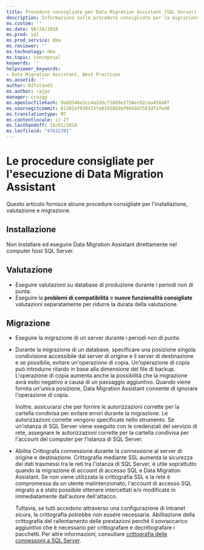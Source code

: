 ```yaml
---
title: Procedure consigliate per Data Migration Assistant (SQL Server) | Microsoft Docs
description: Informazioni sulle procedure consigliate per la migrazione dei database di SQL Server con Data Migration Assistant
ms.custom: ''
ms.date: 08/29/2018
ms.prod: sql
ms.prod_service: dma
ms.reviewer: ''
ms.technology: dma
ms.topic: conceptual
keywords: ''
helpviewer_keywords:
- Data Migration Assistant, Best Practices
ms.assetid: ''
author: HJToland3
ms.author: rajpo
manager: craigg
ms.openlocfilehash: 9a8d346e3cc4a2ddc718d9e2758ec02caa458a8f
ms.sourcegitcommit: 61381ef939415fe019285def9450d7583df1fed0
ms.translationtype: MT
ms.contentlocale: it-IT
ms.lasthandoff: 10/01/2018
ms.locfileid: "47632701"
---
```

# <a name="best-practices-for-running-data-migration-assistant"></a>Le procedure consigliate per l'esecuzione di Data Migration Assistant
Questo articolo fornisce alcune procedure consigliate per l'installazione, valutazione e migrazione.

## <a name="installation"></a>Installazione
Non installare ed eseguire Data Migration Assistant direttamente nel computer host SQL Server.

## <a name="assessment"></a>Valutazione
- Eseguire valutazioni su database di produzione durante i periodi non di punta.
- Eseguire la **problemi di compatibilità** e **nuove funzionalità consigliate** valutazioni separatamente per ridurre la durata della valutazione.

## <a name="migration"></a>Migrazione
- Eseguire la migrazione di un server durante i periodi non di punta.

- Durante la migrazione di un database, specificare una posizione singola condivisione accessibile dal server di origine e il server di destinazione e se possibile, evitare un'operazione di copia. Un'operazione di copia può introdurre ritardo in base alla dimensione del file di backup. L'operazione di copia aumenta anche la possibilità che la migrazione avrà esito negativo a causa di un passaggio aggiuntivo. Quando viene fornita un'unica posizione, Data Migration Assistant consente di ignorare l'operazione di copia.
 
    Inoltre, assicurarsi che per fornire le autorizzazioni corrette per la cartella condivisa per evitare errori durante la migrazione. Le autorizzazioni corrette vengono specificate nello strumento. Se un'istanza di SQL Server viene eseguito con le credenziali del servizio di rete, assegnare le autorizzazioni corrette per la cartella condivisa per l'account del computer per l'istanza di SQL Server.

- Abilita Crittografa connessione durante la connessione al server di origine e destinazione. Crittografia mediante SSL aumenta la sicurezza dei dati trasmessi tra le reti tra l'istanza di SQL Server, è utile soprattutto quando la migrazione di account di accesso SQL e Data Migration Assistant. Se non viene utilizzata la crittografia SSL e la rete è compromessa da un utente malintenzionato, l'account di accesso SQL migrato a è stato possibile ottenere intercettati e/o modificate in immediatamente dall'autore dell'attacco.

    Tuttavia, se tutti accedono attraverso una configurazione di Intranet sicura, la crittografia potrebbe non essere necessaria. Abilitazione della crittografia del rallentamento delle prestazioni perché il sovraccarico aggiuntivo che è necessario per crittografare e decrittografare i pacchetti. Per altre informazioni, consultare [crittografia delle connessioni a SQL Server](https://go.microsoft.com/fwlink/?linkid=832513).
